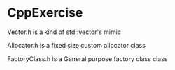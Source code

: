 # CppExercise
<p> Vector.h is a kind of std::vector's mimic </p>
<p> Allocator.h is a fixed size custom allocator class</p>
<p> FactoryClass.h is a General purpose factory class class</p>
